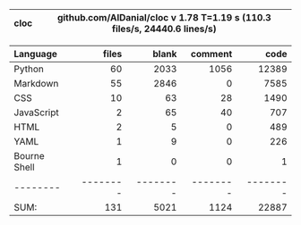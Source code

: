 cloc|github.com/AlDanial/cloc v 1.78  T=1.19 s (110.3 files/s, 24440.6 lines/s)
--- | ---

Language|files|blank|comment|code
:-------|-------:|-------:|-------:|-------:
Python|60|2033|1056|12389
Markdown|55|2846|0|7585
CSS|10|63|28|1490
JavaScript|2|65|40|707
HTML|2|5|0|489
YAML|1|9|0|226
Bourne Shell|1|0|0|1
--------|--------|--------|--------|--------
SUM:|131|5021|1124|22887
